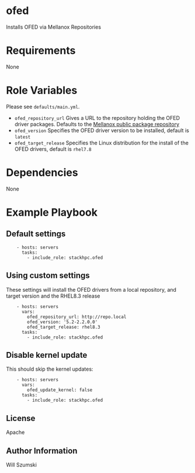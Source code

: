 # ofed

Installs OFED via Mellanox Repositories

# Requirements

None

# Role Variables

Please see `defaults/main.yml`.

* `ofed_repository_url` Gives a URL to the repository holding the OFED driver packages. Defaults to the [Mellanox public package repository](https://linux.mellanox.com/public/repo/mlnx_ofed)
* `ofed_version` Specifies the OFED driver version to be installed, default is `latest`
* `ofed_target_release` Specifies the Linux distribution for the install of the OFED drivers, default is `rhel7.8`
 
# Dependencies

None

# Example Playbook

## Default settings

```
    - hosts: servers
      tasks:
        - include_role: stackhpc.ofed
```

## Using custom settings

These settings will install the OFED drivers from a local repository, and target version and the RHEL8.3 release

```
    - hosts: servers
      vars:
        ofed_repository_url: http://repo.local
        ofed_version: '5.2-2.2.0.0'
        ofed_target_release: rhel8.3
      tasks:
        - include_role: stackhpc.ofed
```

## Disable kernel update

This should skip the kernel updates:

```
    - hosts: servers
      vars:
        ofed_update_kernel: false
      tasks:
        - include_role: stackhpc.ofed
```

License
-------

Apache

Author Information
------------------

Will Szumski
